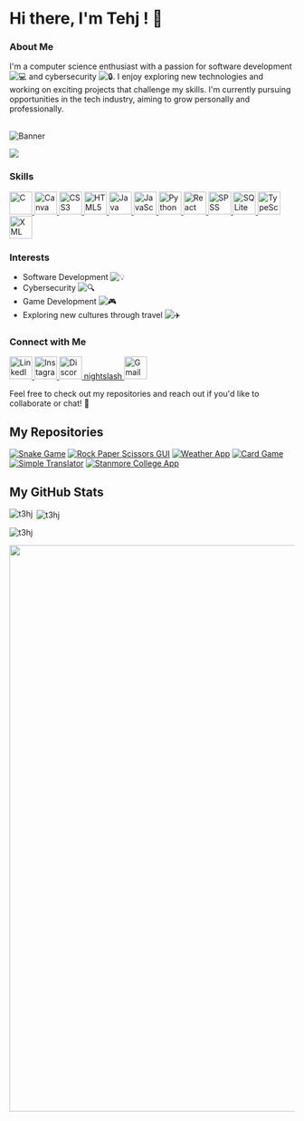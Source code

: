 # Hi there, I'm Tehj ! 👋

### About Me
I'm a computer science enthusiast with a passion for software development ![💻](https://raw.githubusercontent.com/Tarikul-Islam-Anik/Animated-Fluent-Emojis/master/Emojis/Objects/Computer%20laptop.png) and cybersecurity ![🔒](https://raw.githubusercontent.com/Tarikul-Islam-Anik/Animated-Fluent-Emojis/master/Emojis/Objects/Padlock.png). I enjoy exploring new technologies and working on exciting projects that challenge my skills. I'm currently pursuing opportunities in the tech industry, aiming to grow personally and professionally.

<!--<br><img align="center" alt="Mario" width="1000px" height="500vh" src="https://user-images.githubusercontent.com/74038190/225813708-98b745f2-7d22-48cf-9150-083f1b00d6c9.gif">-->
<br><img align="center" alt="Banner" src="https://github.com/Anmol-Baranwal/Cool-GIFs-For-GitHub/assets/74038190/d48893bd-0757-481c-8d7e-ba3e163feae7">

<p align="left"> <img src="https://komarev.com/ghpvc/?username=t3hj&label=Profile%20views&color=0e75b6&style=flat"/> </p>

### Skills
<p align="left">
  <a href="https://www.cprogramming.com/" target="_blank" rel="noreferrer">
    <img src="https://cdn.jsdelivr.net/gh/devicons/devicon@latest/icons/c/c-original.svg" alt="C" width="40" height="40"/>
  </a>
  <a href="https://www.canva.com/" target="_blank" rel="noreferrer">
    <img src="https://cdn.jsdelivr.net/gh/devicons/devicon@latest/icons/canva/canva-original.svg" alt="Canva" width="40" height="40"/>
  </a>
  <a href="https://www.w3schools.com/css/" target="_blank" rel="noreferrer">
    <img src="https://cdn.jsdelivr.net/gh/devicons/devicon@latest/icons/css3/css3-plain-wordmark.svg" alt="CSS3" width="40" height="40"/>
  </a>
  <a href="https://www.w3.org/html/" target="_blank" rel="noreferrer">
    <img src="https://cdn.jsdelivr.net/gh/devicons/devicon@latest/icons/html5/html5-original-wordmark.svg" alt="HTML5" width="40" height="40"/>
  </a>
  <a href="https://www.java.com" target="_blank" rel="noreferrer">
    <img src="https://cdn.jsdelivr.net/gh/devicons/devicon@latest/icons/java/java-original-wordmark.svg" alt="Java" width="40" height="40"/>
  </a>
  <a href="https://developer.mozilla.org/en-US/docs/Web/JavaScript" target="_blank" rel="noreferrer">
    <img src="https://cdn.jsdelivr.net/gh/devicons/devicon@latest/icons/javascript/javascript-original.svg" alt="JavaScript" width="40" height="40"/>
  </a>
  <a href="https://www.python.org" target="_blank" rel="noreferrer">
    <img src="https://cdn.jsdelivr.net/gh/devicons/devicon@latest/icons/python/python-original-wordmark.svg" alt="Python" width="40" height="40"/>
  </a>
  <a href="https://reactjs.org/" target="_blank" rel="noreferrer">
    <img src="https://cdn.jsdelivr.net/gh/devicons/devicon@latest/icons/react/react-original-wordmark.svg" alt="React" width="40" height="40"/>
  </a>
  <a href="https://www.ibm.com/analytics/spss-statistics-software" target="_blank" rel="noreferrer">
    <img src="https://cdn.jsdelivr.net/gh/devicons/devicon@latest/icons/spss/spss-original.svg" alt="SPSS" width="40" height="40"/>
  </a>
  <a href="https://www.sqlite.org/index.html" target="_blank" rel="noreferrer">
    <img src="https://cdn.jsdelivr.net/gh/devicons/devicon@latest/icons/sqlite/sqlite-original-wordmark.svg" alt="SQLite" width="40" height="40"/>
  </a>
  <a href="https://www.typescriptlang.org/" target="_blank" rel="noreferrer">
    <img src="https://cdn.jsdelivr.net/gh/devicons/devicon@latest/icons/typescript/typescript-original.svg" alt="TypeScript" width="40" height="40"/>
  </a>
  <a href="https://www.w3schools.com/xml/" target="_blank" rel="noreferrer">
    <img src="https://cdn.jsdelivr.net/gh/devicons/devicon@latest/icons/xml/xml-plain.svg" alt="XML" width="40" height="40"/>
  </a>
</p>

          
### Interests
- Software Development ![💡](https://raw.githubusercontent.com/Tarikul-Islam-Anik/Animated-Fluent-Emojis/master/Emojis/Objects/Bulb.png)
- Cybersecurity ![🔍](https://raw.githubusercontent.com/Tarikul-Islam-Anik/Animated-Fluent-Emojis/master/Emojis/Objects/Magnifying%20glass%20tilted%20right.png)
- Game Development ![🎮](https://raw.githubusercontent.com/Tarikul-Islam-Anik/Animated-Fluent-Emojis/master/Emojis/Objects/Video%20game.png)
- Exploring new cultures through travel ![✈️](https://raw.githubusercontent.com/Tarikul-Islam-Anik/Animated-Fluent-Emojis/master/Emojis/Travel%20and%20places/Airplane.png)

### Connect with Me
<p align="left">
  <a href="https://www.linkedin.com/in/tehj-patel-56a5562a2/" target="_blank" rel="noreferrer">
    <img src="https://cdn.jsdelivr.net/gh/devicons/devicon/icons/linkedin/linkedin-original.svg" alt="LinkedIn" width="40" height="40"/>
  </a>
  <a href="https://www.instagram.com/t3hj_p/profilecard/?igsh=N3o0MDhoeHVubHVu" target="_blank" rel="noreferrer">
    <img src="https://upload.wikimedia.org/wikipedia/commons/a/a5/Instagram_icon.png" alt="Instagram" width="40" height="40"/>
  </a>
<a href="https://discord.com" target="_blank" rel="noreferrer">
    <img src="https://img.icons8.com/color/48/000000/discord-logo.png" alt="Discord" width="40" height="40"/> nightslash
  </a>
  <a href="mailto:tehjpatel@gmail.com" target="_blank" rel="noreferrer">
    <img src="https://upload.wikimedia.org/wikipedia/commons/4/4e/Gmail_Icon.png" alt="Gmail" width="40" height="40"/>
  </a>
</p>



Feel free to check out my repositories and reach out if you'd like to collaborate or chat! 🤝

## My Repositories

[![Snake Game](https://github-readme-stats.vercel.app/api/pin/?username=t3hj&repo=SnakeGame&theme=shadow_blue)](https://github.com/t3hj/SnakeGame)
[![Rock Paper Scissors GUI](https://github-readme-stats.vercel.app/api/pin/?username=t3hj&repo=RockPaperScissorsGUI&theme=shadow_blue)](https://github.com/t3hj/RockPaperScissorsGUI)
[![Weather App](https://github-readme-stats.vercel.app/api/pin/?username=t3hj&repo=WeatherApp&theme=shadow_blue)](https://github.com/t3hj/WeatherApp)
[![Card Game](https://github-readme-stats.vercel.app/api/pin/?username=t3hj&repo=CardGame&theme=shadow_blue)](https://github.com/t3hj/CardGame)
[![Simple Translator](https://github-readme-stats.vercel.app/api/pin/?username=t3hj&repo=SimpleTranslator&theme=shadow_blue)](https://github.com/t3hj/SimpleTranslator)
[![Stanmore College App](https://github-readme-stats.vercel.app/api/pin/?username=t3hj&repo=StanmoreCollegeApp&theme=shadow_blue)](https://github.com/t3hj/StanmoreCollegeApp)

## My GitHub Stats

<p><img align="left" src="https://github-readme-stats.vercel.app/api?username=t3hj&show_icons=true&theme=shadow_blue&locale=en&layout=compact" alt="t3hj" /></p>

<p>&nbsp;<img align="center" src="https://streak-stats.demolab.com/?user=t3hj&count_private=true&theme=shadow_blue&show_icons=true&locale=en" alt="t3hj" /></p>

<p><img align="center" src="https://github-readme-stats.vercel.app/api/top-langs/?username=t3hj&size_weight=0.5&count_weight=0.5&theme=shadow_blue&langs_count=8&" alt="t3hj" /></p>

<img src="https://user-images.githubusercontent.com/74038190/212284158-e840e285-664b-44d7-b79b-e264b5e54825.gif" width="1000px">
<br><br>
